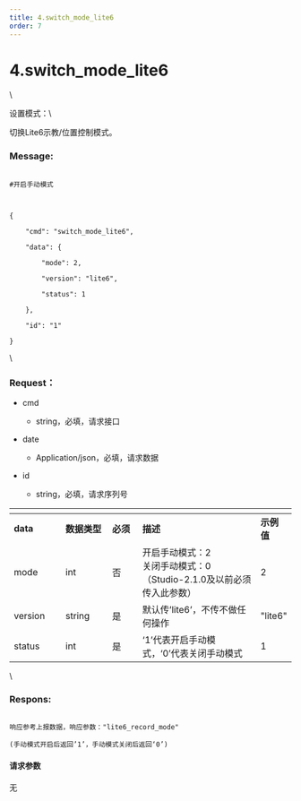 ```yaml
---
title: 4.switch_mode_lite6
order: 7
---
```

# 4.switch\_mode\_lite6



\



设置模式：\

切换Lite6示教/位置控制模式。



### Message:   



```

#开启手动模式



{

    "cmd": "switch_mode_lite6",

    "data": {

        "mode": 2,

        "version": "lite6",

        "status": 1

    },

    "id": "1"

}

```



\





### Request：  



* cmd

  * string，必填，请求接口

* date

  * Application/json，必填，请求数据

* id

  * string，必填，请求序列号



<table data-header-hidden><thead><tr><th width="102"></th><th width="97"></th><th width="65"></th><th width="343"></th><th></th></tr></thead><tbody><tr><td><strong>data</strong></td><td><strong>数据类型</strong></td><td><strong>必须</strong></td><td><strong>描述</strong></td><td><strong>示例值</strong></td></tr><tr><td>mode</td><td>int</td><td>否</td><td>开启手动模式：2<br>关闭手动模式：0<br>（Studio-2.1.0及以前必须传入此参数）</td><td>2</td></tr><tr><td>version</td><td>string</td><td>是</td><td>默认传’lite6’，不传不做任何操作</td><td>"lite6"</td></tr><tr><td>status</td><td>int</td><td>是</td><td>‘1’代表开启手动模式，‘0’代表关闭手动模式</td><td>1</td></tr></tbody></table>



\





### Respons:  



```

响应参考上报数据，响应参数："lite6_record_mode"

(手动模式开启后返回’1’，手动模式关闭后返回‘0’)

```







#### 请求参数



无
